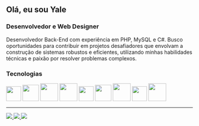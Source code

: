 


<h2>Olá, eu sou Yale</h2>
<h3>Desenvolvedor e Web Designer</h3>
<p>
Desenvolvedor Back-End com experiência em PHP, MySQL e C#. Busco oportunidades para contribuir em projetos desafiadores que envolvam a construção de sistemas robustos e eficientes, utilizando minhas habilidades técnicas e paixão por resolver problemas complexos.
</p>

<h3>Tecnologias</h3>
      <div class="lisTag">
            <a class="tag">
            <img style="width: 40px;" src="https://cdn.jsdelivr.net/gh/devicons/devicon@latest/icons/javascript/javascript-original.svg" />        
           </a>
          <a class="tag">
            <img style="width: 44px;" src="https://cdn.jsdelivr.net/gh/devicons/devicon@latest/icons/react/react-original.svg" />        
           </a>
              <a class="tag">
            <img style="width: 48px;" src="https://cdn.jsdelivr.net/gh/devicons/devicon@latest/icons/html5/html5-original-wordmark.svg" />
          </a>
              <a class="tag">
            <img style="width: 48px;" src="https://cdn.jsdelivr.net/gh/devicons/devicon@latest/icons/css3/css3-original-wordmark.svg"/>
          </a>
             <a class="tag">
            <img style="width: 40px;" src="https://cdn.jsdelivr.net/gh/devicons/devicon@latest/icons/nodejs/nodejs-original.svg" />
          </a>
          </a>
           <a class="tag">
            <img style="width: 44px;" src="https://cdn.jsdelivr.net/gh/devicons/devicon@latest/icons/csharp/csharp-original.svg"  />
          </a>
             <a class="tag">
            <img style="width: 48px;" src="https://cdn.jsdelivr.net/gh/devicons/devicon@latest/icons/java/java-original.svg"  />
          </a>
          <a class="tag">
            <img style="width: 40px;" src="https://cdn.jsdelivr.net/gh/devicons/devicon@latest/icons/php/php-original.svg" />
          </a>
           <a class="tag">
            <img style="width: 48px;" src="https://cdn.jsdelivr.net/gh/devicons/devicon@latest/icons/mysql/mysql-original-wordmark.svg" />
          </a>
       </div> 
         <hr>
         <div>
            <a href="yale.designers@gmail.com">
            <img  src="https://img.shields.io/badge/Gmail-D14836?style=for-the-badge&logo=gmail&logoColor=white" />        
           </a>
           <a href="https://www.linkedin.com/in/yale-souza/">
            <img  src="https://img.shields.io/badge/LinkedIn-0077B5?style=for-the-badge&logo=linkedin&logoColor=white" />        
           </a>
            <a">
            <img  src="https://img.shields.io/badge/WhatsApp-25D366?style=for-the-badge&logo=whatsapp&logoColor=white" />        
           </a>
          </div>

          
